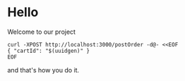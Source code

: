 
# Hello

Welcome to our project

```
curl -XPOST http://localhost:3000/postOrder -d@- <<EOF
{ "cartId": "$(uuidgen)" }
EOF
```

and that's how you do it.
